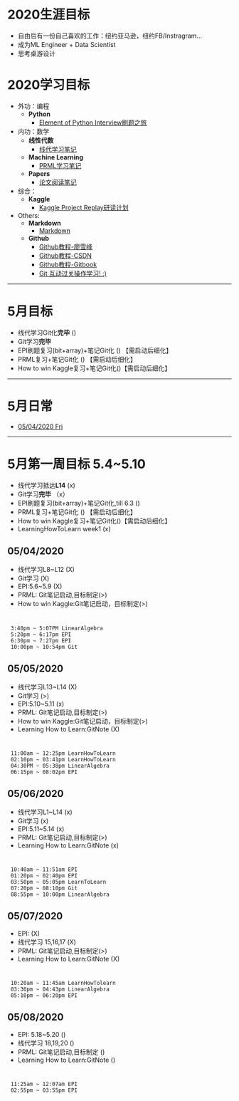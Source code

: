 # 2020生涯目标
* 自由后有一份自己喜欢的工作：纽约亚马逊，纽约FB/Instragram...
* 成为ML Engineer + Data Scientist
* 思考桌游设计

# 2020学习目标
* 外功：编程 
	* **Python**
		* [Element of Python Interview刷题之旅]()
* 内功：数学
	* **线性代数**
		* [线代学习笔记]() 
	* **Machine Learning**
		* [PRML学习笔记]()
	* **Papers**
		* [论文阅读笔记]()
* 综合：
	* **Kaggle**
		* [Kaggle Project Replay研读计划]()
* Others:
	* **Markdown** 
		* [Markdown](https://www.runoob.com/markdown/md-tutorial.html)		
	* **Github**
	    * [Github教程-廖雪峰](https://www.liaoxuefeng.com/wiki/896043488029600)
		* [Github教程-CSDN](https://blog.csdn.net/u013490896/article/details/81158454?ops_request_misc=%257B%2522request%255Fid%2522%253A%2522158793989919724839253396%2522%252C%2522scm%2522%253A%252220140713.130102334.pc%255Fblog.%2522%257D&request_id=158793989919724839253396&biz_id=0&utm_source=distribute.pc_search_result.none-task-blog-2~blog~first_rank_v2~rank_v25-2)
		* [Github教程-Gitbook](http://gitbook.liuhui998.com/index.html)
		* [Git 互动过关操作学习! :)](https://learngitbranching.js.org/)
***

# 5月目标
* 线代学习Git化**完毕**  ()
* Git学习**完毕**
* EPI刷题复习(bit+array)+笔记Git化 () 【需启动后细化】
* PRML复习+笔记Git化 () 【需启动后细化】
* How to win Kaggle复习+笔记Git化()【需启动后细化】
	
	 
***
# 5月日常
* [05/04/2020 Fri](#05042020)
		

***

# 5月第一周目标 5.4~5.10
* 线代学习抵达**L14**  (x)
* Git学习**完毕** （x）
* EPI刷题复习(bit+array)+笔记Git化,till 6.3 ()
* PRML复习+笔记Git化 () 【需启动后细化】
* How to win Kaggle复习+笔记Git化()【需启动后细化】
* LearningHowToLearn week1 (x)

## 05/04/2020
*  线代学习L8~L12  (X)
*  Git学习   (X)  
*  EPI:5.6~5.9 (X)
*  PRML: Git笔记启动,目标制定(>)
*  How to win Kaggle:Git笔记启动，目标制定(>)


#
	 3:40pm ~ 5:07PM LinearAlgebra
	 5:20pm ~ 6:17pm EPI
	 6:30pm ~ 7:27pm EPI
	 10:00pm ~ 10:54pm Git
	 
## 05/05/2020
*  线代学习L13~L14  (X)
*  Git学习   (>)  
*  EPI:5.10~5.11 (x)
*  PRML: Git笔记启动,目标制定(>)
*  How to win Kaggle:Git笔记启动，目标制定(>)
*  Learning How to Learn:GitNote (X)

#
	 11:00am ~ 12:25pm LearnHowToLearn
	 02:10pm ~ 03:41pm LearnHowToLearn
     04:30PM ~ 05:38pm LinearAlgebra
	 06:15pm ~ 08:02pm EPI

## 05/06/2020
*  线代学习L1~L14  (x)
*  Git学习   (x)  
*  EPI:5.11~5.14 (x)
*  PRML: Git笔记启动,目标制定(>)
*  Learning How to Learn:GitNote (x)

#
	 10:40am ~ 11:51am EPI
	 01:20pm ~ 02:40pm EPI
	 03:50pm ~ 05:05pm LearnToLearn
	 07:20pm ~ 08:10pm Git
	 08:55pm ~ 10:00pm LinearAlgebra

## 05/07/2020
*  EPI: (X)
*  线代学习 15,16,17 (X)
*  PRML: Git笔记启动,目标制定(>)
*  Learning How to Learn:GitNote (X)

#
	 10:20am ~ 11:45am LearnHowTolearn
	 03:30pm ~ 04:43pm LinearAlgebra
	 05:10pm ~ 06:20pm EPI

## 05/08/2020
*  EPI: 5.18~5.20 ()
*  线代学习 18,19,20 ()
*  PRML: Git笔记启动,目标制定 ()
*  Learning How to Learn:GitNote ()

#
	 11:25am ~ 12:07am EPI
	 02:55pm ~ 03:55pm EPI